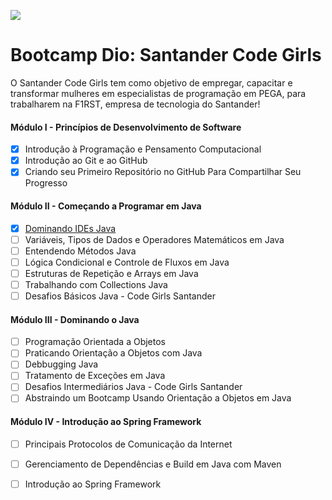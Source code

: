 ![](https://64.media.tumblr.com/f96242183bf733435678d981f986060c/1c615848d78078ad-d6/s540x810/eb10383847d1df9f59f7a3a6ab9bf2bee7bab99a.pnj)

# Bootcamp Dio: Santander Code Girls 

O Santander Code Girls tem como objetivo de empregar, capacitar e transformar mulheres em especialistas de programação em PEGA, para trabalharem na F1RST, empresa de tecnologia do Santander!

#### Módulo I - Princípios de Desenvolvimento de Software 

- [x] Introdução à Programação e Pensamento Computacional 
- [x] Introdução ao Git e ao GitHub
- [x] Criando seu Primeiro Repositório no GitHub Para Compartilhar Seu Progresso 

#### Módulo II - Começando a Programar em Java 

- [x] [Dominando IDEs Java](https://github.com/LynOliveira/Dio-codegirls-dominando-ides-eclipse)
- [ ] Variáveis, Tipos de Dados e Operadores Matemáticos em Java 
- [ ] Entendendo Métodos Java
- [ ] Lógica Condicional e Controle de Fluxos em Java
- [ ] Estruturas de Repetição e Arrays em Java
- [ ] Trabalhando com Collections Java
- [ ] Desafios Básicos Java - Code Girls Santander 

#### Módulo III - Dominando o Java

- [ ] Programação Orientada a Objetos 
- [ ] Praticando Orientação a Objetos com Java
- [ ] Debbugging Java 
- [ ] Tratamento de Exceções em Java
- [ ] Desafios Intermediários Java - Code Girls Santander
- [ ] Abstraindo um Bootcamp Usando Orientação a Objetos em Java 

#### Módulo IV - Introdução ao Spring Framework 

- [ ] Principais Protocolos de Comunicação da Internet 
- [ ] Gerenciamento de Dependências e Build em Java com Maven 
- [ ] Introdução ao Spring Framework 

